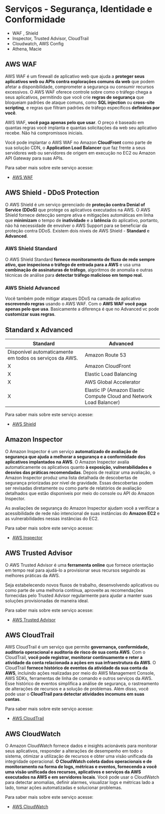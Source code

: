 # Serviços - Segurança, Identidade e Conformidade

* WAF , Shield 
* Inspector, Trusted Advisor, CloudTrail
* Cloudwatch, AWS Config
* Athena, Macie


## AWS WAF 
AWS WAF é um firewall de aplicativo web que ajuda a **proteger seus aplicativos web ou APIs contra explorações comuns da web** que podem afetar a disponibilidade, comprometer a segurança ou consumir recursos excessivos. O AWS WAF oferece controle sobre como o tráfego chega a seus aplicativos, permitindo que você crie **regras de segurança** que bloqueiam padrões de ataque comuns, como **SQL injection** ou **cross-site scripting**, e regras que filtram padrões de tráfego específicos **definidos por você**.

AWS WAF, **você paga apenas pelo que usar**. O preço é baseado em quantas regras você implanta e quantas solicitações da web seu aplicativo recebe. Não há compromissos iniciais.

Você pode implantar o AWS WAF no Amazon **CloudFront** como parte de sua solução CDN, o **Application Load Balancer** que faz frente a seus servidores web ou servidores de origem em execução no EC2 ou Amazon API Gateway para suas APIs.

Para saber mais sobre este serviço acesse: 
    
  * [AWS WAF](https://docs.aws.amazon.com/waf/index.html)


## AWS Shield - DDoS Protection 

O AWS Shield é um serviço gerenciado de **proteção contra Denial of Service (DDoS)** que protege os aplicativos executados na AWS. O AWS Shield fornece detecção sempre ativa e mitigações automáticas em linha que **minimizam** o tempo de **inatividade** e a **latência** do aplicativo, portanto, não há necessidade de envolver o AWS Support para se beneficiar da proteção contra DDoS. Existem dois níveis de AWS Shield - **Standard** e **Advanced**.

### AWS Shield Standard

O AWS Shield Standard **fornece monitoramento de fluxo de rede sempre ativo, que inspeciona o tráfego de entrada para a AWS** e usa uma **combinação de assinaturas de tráfego**, algoritmos de anomalia e outras técnicas de análise para **detectar tráfego malicioso em tempo real.**

### AWS Shield Advanced

Você também pode mitigar ataques DDoS na camada de aplicativo **escrevendo regras** usando o AWS WAF. Com o **AWS WAF você paga apenas pelo que usa**. Basicamente a diferença é que no Advanced vc pode **customizar suas regras**. 

## Standard x Advanced
Standard                                                | Advanced
----------------------------------                      | -------------
Disponível automaticamente em todos os serviços da AWS. | Amazon Route 53
X                                                       | Amazon CloudFront
X                                                       | Elastic Load Balancing
X                                                       | AWS Global Accelerator
X                                                       | Elastic IP (Amazon Elastic Compute Cloud and Network Load Balancer)

Para saber mais sobre este serviço acesse: 
    
  * [AWS Shield](https://docs.aws.amazon.com/pt_br/waf/latest/developerguide/shield-chapter.html)


## Amazon Inspector

O Amazon Inspector é um serviço **automatizado de avaliação de segurança que ajuda a melhorar a segurança e a conformidade dos aplicativos implantados na AWS**. O Amazon Inspector avalia automaticamente os aplicativos quanto **à exposição, vulnerabilidades e desvios das práticas recomendadas**. Depois de realizar uma avaliação, o Amazon Inspector produz uma lista detalhada de descobertas de segurança priorizadas por nível de gravidade. Essas descobertas podem ser revisadas diretamente ou como parte de relatórios de avaliação detalhados que estão disponíveis por meio do console ou API do Amazon Inspector.

As avaliações de segurança do Amazon Inspector ajudam você a verificar a acessibilidade de rede não intencional de suas instâncias do **Amazon EC2** e as vulnerabilidades nessas instâncias do EC2.

Para saber mais sobre este serviço acesse: 
    
  * [AWS Inspector](https://docs.aws.amazon.com/inspector)


## AWS Trusted Advisor

O AWS Trusted Advisor é uma **ferramenta online** que fornece orientação em tempo real para ajudá-lo a provisionar seus recursos seguindo as melhores práticas da AWS.

Seja estabelecendo novos fluxos de trabalho, desenvolvendo aplicativos ou como parte de uma melhoria contínua, aproveite as recomendações fornecidas pelo Trusted Advisor regularmente para ajudar a manter suas soluções provisionadas de maneira ideal.

Para saber mais sobre este serviço acesse: 
    
  * [AWS Trusted Advisor](https://docs.aws.amazon.com/awssupport/latest/user/trusted-advisor.html)


## AWS CloudTrail

AWS CloudTrail é um serviço que permite **governança, conformidade, auditoria operacional e auditoria de risco de sua conta AWS**. Com o CloudTrail, **você pode registrar, monitorar continuamente e reter a atividade da conta relacionada a ações em sua infraestrutura da AWS**. O CloudTrail **fornece histórico de eventos da atividade da sua conta da AWS**, incluindo ações realizadas por meio do AWS Management Console, AWS SDKs, ferramentas de linha de comando e outros serviços da AWS. Esse histórico de eventos simplifica a análise de segurança, o rastreamento de alterações de recursos e a solução de problemas. Além disso, você pode usar o **CloudTrail para detectar atividades incomuns em suas contas**.

Para saber mais sobre este serviço acesse: 
    
  * [AWS CloudTrail](https://docs.aws.amazon.com/cloudtrail/)


  ## AWS CloudWatch

  O Amazon CloudWatch fornece dados e insights acionáveis para monitorar seus aplicativos, responder a alterações de desempenho em todo o sistema, otimizar a utilização de recursos e obter uma visão unificada da integridade operacional. **O CloudWatch coleta dados operacionais e de monitoramento na forma de logs, métricas e eventos, fornecendo a você uma visão unificada dos recursos, aplicativos e serviços da AWS executados na AWS e em servidores locais**. Você pode usar o CloudWatch para detectar anomalias, definir alarmes, visualizar logs e métricas lado a lado, tomar ações automatizadas e solucionar problemas.

  Para saber mais sobre este serviço acesse: 
    
  * [AWS CloudWatch](https://docs.aws.amazon.com/cloudwatch/)
